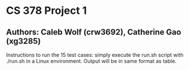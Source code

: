 # CS 378 Project 1
## Authors: Caleb Wolf (crw3692), Catherine Gao (xg3285)

Instructions to run the 15 test cases: simply execute the run.sh script with ./run.sh in a Linux environment. Output will be in same format as table.